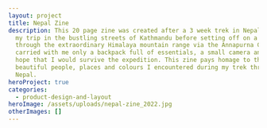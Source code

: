 ```yaml
---
layout: project
title: Nepal Zine
description: This 20 page zine was created after a 3 week trek in Nepal. I began
  my trip in the bustling streets of Kathmandu before setting off on a trek
  through the extraordinary Himalaya mountain range via the Annapurna Circuit. I
  carried with me only a backpack full of essentials, a small camera and the
  hope that I would survive the expedition. This zine pays homage to the
  beautiful people, places and colours I encountered during my trek through
  Nepal.
heroProject: true
categories:
  - product-design-and-layout
heroImage: /assets/uploads/nepal-zine_2022.jpg
otherImages: []
---
```

